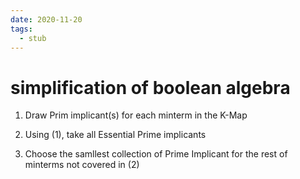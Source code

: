 ```yaml
---
date: 2020-11-20
tags: 
  - stub
---
```


# simplification of boolean algebra

1. Draw Prim implicant(s) for each minterm in the K-Map

2. Using (1), take all Essential Prime implicants

3. Choose the samllest collection of Prime Implicant for the rest of minterms not covered in (2)
